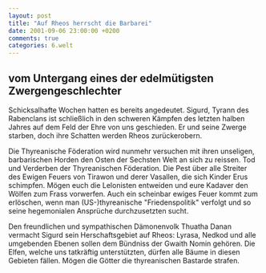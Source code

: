 ```yaml
---
layout: post
title: "Auf Rheos herrscht die Barbarei"
date: 2001-09-06 23:00:00 +0200
comments: true
categories: 6.welt
---
```

## vom Untergang eines der edelmütigsten Zwergengeschlechter

Schicksalhafte Wochen hatten es bereits angedeutet.
Sigurd, Tyrann des Rabenclans ist schließlich in
den schweren Kämpfen des letzten halben Jahres auf
dem Feld der Ehre von uns geschieden. Er und seine
Zwerge starben, doch ihre Schatten werden Rheos zurückerobern.

<!-- more -->

Die Thyreanische Föderation wird nunmehr versuchen mit
ihren unseligen, barbarischen Horden den Osten der Sechsten
Welt an sich zu reissen. Tod und Verderben der Thyreanischen
Föderation. Die Pest über alle Streiter des Ewigen Feuers
von Tirawon und derer Vasallen, die sich Kinder Erus
schimpfen. Mögen euch die Lelonisten entweiden und eure
Kadaver den Wölfen zum Frass vorwerfen. Auch ein scheinbar
ewiges Feuer kommt zum erlöschen, wenn man (US-)thyreanische
"Friedenspolitik" verfolgt und so seine hegemonialen
Ansprüche durchzusetzten sucht.

Den freundlichen und sympathischen Dämonenvolk Thuatha Danan vermacht
Sigurd
sein Herschaftsgebiet auf Rheos: Lyrasa, Nedkod und alle umgebenden
Ebenen
sollen dem Bündniss der Gwaith Nomin gehören. Die Elfen, welche uns
tatkräftig
unterstützten, dürfen alle Bäume in diesen Gebieten fällen. Mögen die
Götter
die thyreanischen Bastarde strafen.
